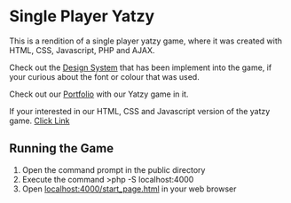 # Single Player Yatzy

This is a rendition of a single player yatzy game, where it was created with HTML, CSS, Javascript, PHP and AJAX. 

Check out the [Design System](/docs/design_system.md) that has been implement into the game, if your curious about the font or colour that was used. 

Check out our [Portfolio](https://github.com/ace895/Portfolio) with our Yatzy game in it. 

If your interested in our HTML, CSS and Javascript version of the yatzy game. [Click Link](/versions/v01)

## Running the Game 
1. Open the command prompt in the public directory
2. Execute the command >php -S localhost:4000
3. Open [localhost:4000/start_page.html](http://localhost:4000/start_page.html) in your web browser